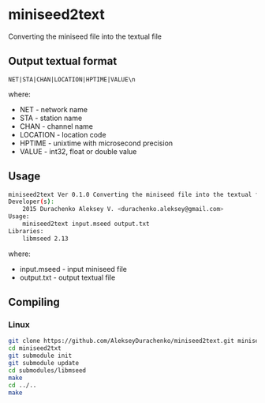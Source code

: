 # miniseed2text
Converting the miniseed file into the textual file

## Output textual format
```
NET|STA|CHAN|LOCATION|HPTIME|VALUE\n
```
where:
* NET - network name
* STA - station name
* CHAN - channel name
* LOCATION - location code
* HPTIME - unixtime with microsecond precision
* VALUE - int32, float or double value

## Usage
```bash
miniseed2text Ver 0.1.0 Converting the miniseed file into the textual file
Developer(s):
    2015 Durachenko Aleksey V. <durachenko.aleksey@gmail.com>
Usage:
    miniseed2text input.mseed output.txt
Libraries:
    libmseed 2.13
```

where:
* input.mseed - input miniseed file
* output.txt - output textual file

## Compiling

### Linux
```bash
git clone https://github.com/AlekseyDurachenko/miniseed2text.git miniseed2txt
cd miniseed2txt
git submodule init
git submodule update
cd submodules/libmseed
make
cd ../..
make
```


